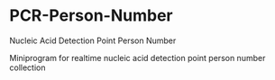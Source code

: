 # PCR-Person-Number
Nucleic Acid Detection Point Person Number

Miniprogram for realtime nucleic acid detection point person number collection
